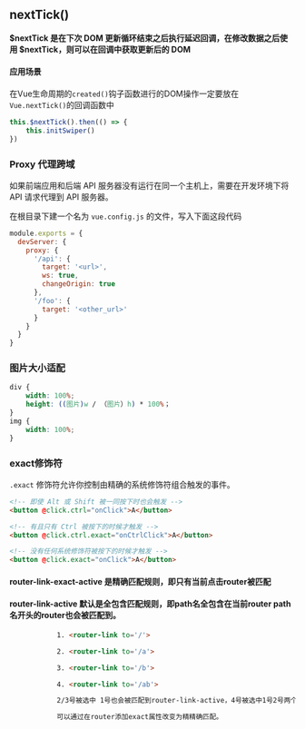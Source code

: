 ## nextTick()

 **$nextTick 是在下次 DOM 更新循环结束之后执行延迟回调，在修改数据之后使用 $nextTick，则可以在回调中获取更新后的 DOM**

#### 应用场景

在Vue生命周期的`created()`钩子函数进行的DOM操作一定要放在`Vue.nextTick()`的回调函数中

```js
this.$nextTick().then(() => {
    this.initSwiper()
})
```

### Proxy 代理跨域

如果前端应用和后端 API 服务器没有运行在同一个主机上，需要在开发环境下将 API 请求代理到 API 服务器。

在根目录下建一个名为 `vue.config.js` 的文件，写入下面这段代码

```js
module.exports = {
  devServer: {
    proxy: {
      '/api': {
        target: '<url>',
        ws: true,
        changeOrigin: true
      },
      '/foo': {
        target: '<other_url>'
      }
    }
  }
}
```

### 图片大小适配

```css
div {
    width: 100%;
    height: ((图片)w / （图片）h) * 100%； 
}
img {
    width: 100%;
}
```

### exact修饰符

`.exact` 修饰符允许你控制由精确的系统修饰符组合触发的事件。

```html
<!-- 即使 Alt 或 Shift 被一同按下时也会触发 -->
<button @click.ctrl="onClick">A</button>

<!-- 有且只有 Ctrl 被按下的时候才触发 -->
<button @click.ctrl.exact="onCtrlClick">A</button>

<!-- 没有任何系统修饰符被按下的时候才触发 -->
<button @click.exact="onClick">A</button>
```

#### router-link-exact-active 是精确匹配规则，即只有当前点击router被匹配

#### router-link-active 默认是全包含匹配规则，即path名全包含在当前router path名开头的router也会被匹配到。

```html
　　　　　　　1. <router-link to='/'>

　　　　　　　2. <router-link to='/a'>

　　　　　　　3. <router-link to='/b'>

　　　　　　　4. <router-link to='/ab'>

　　　　　　　2/3号被选中 1号也会被匹配到router-link-active，4号被选中1号2号两个也会被匹配到router-link-active。

　　　　　　　可以通过在router添加exact属性改变为精精确匹配。
```

